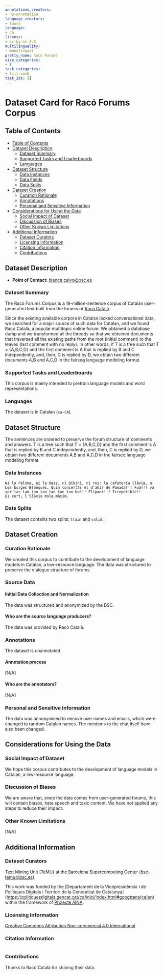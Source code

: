 ```yaml
---
annotations_creators:
- no-annotation
language_creators:
- found
language:
- ca
license:
- cc-by-nc-4.0
multilinguality:
- monolingual
pretty_name: Racó Forums
size_categories:
- ?
task_categories:
- fill-mask
task_ids: []
---
```


# Dataset Card for Racó Forums Corpus

## Table of Contents
- [Table of Contents](#table-of-contents)
- [Dataset Description](#dataset-description)
  - [Dataset Summary](#dataset-summary)
  - [Supported Tasks and Leaderboards](#supported-tasks-and-leaderboards)
  - [Languages](#languages)
- [Dataset Structure](#dataset-structure)
  - [Data Instances](#data-instances)
  - [Data Fields](#data-fields)
  - [Data Splits](#data-splits)
- [Dataset Creation](#dataset-creation)
  - [Curation Rationale](#curation-rationale)
  - [Annotations](#annotations)
  - [Personal and Sensitive Information](#personal-and-sensitive-information)
- [Considerations for Using the Data](#considerations-for-using-the-data)
  - [Social Impact of Dataset](#social-impact-of-dataset)
  - [Discussion of Biases](#discussion-of-biases)
  - [Other Known Limitations](#other-known-limitations)
- [Additional Information](#additional-information)
  - [Dataset Curators](#dataset-curators)
  - [Licensing Information](#licensing-information)
  - [Citation Information](#citation-information)
  - [Contributions](#contributions)

## Dataset Description

- **Point of Contact:** [blanca.calvo@bsc.es](blanca.calvo@bsc.es)

### Dataset Summary

The Racó Forums Corpus is a 19-million-sentence corpus of Catalan user-generated text built from the forums of [Racó Català](https://www.racocatala.cat/forums).

Since the existing available corpora in Catalan lacked conversational data, we searched for a major source of such data for Catalan, and we found Racó Català, a popular multitopic online forum. We obtained a database dump and we transformed all the threads so that we obtained documents that traversed all the existing paths from the root (initial comment) to the leaves (last comment with no reply). In other words, if T is a tree such that T = {A,B,C,D} and the first comment is A that is replied by B and C independently, and, then, C is replied by D,  we obtain two different documents A,B and A,C,D in the fairseq language modeling format.

### Supported Tasks and Leaderboards

This corpus is mainly intended to pretrain language models and word representations.

### Languages

The dataset is in Catalan (`ca-CA`).

## Dataset Structure

The sentences are ordered to preserve the forum structure of comments and answers. T is a tree such that T = {A,B,C,D} and the first comment is A that is replied by B and C independently, and, then, C is replied by D,  we obtain two different documents A,B and A,C,D in the fairseq language modeling format.

### Data Instances

```
Ni la Paloma, ni la Razz, ni Bikini, ni res: la cafeteria Slàvia, a Les borges Blanques. Quin concertàs el d'ahir de Pomada!!! Fuà!!! va ser tan tan tan tan tan tan tan bo!!! Flipant!!! Irrepetible!! 
És cert, l'Slàvia mola màxim. 
```

### Data Splits

The dataset contains two splits: `train` and `valid`.

## Dataset Creation

### Curation Rationale

We created this corpus to contribute to the development of language models in Catalan, a low-resource language. The data was structured to preserve the dialogue structure of forums.

### Source Data

#### Initial Data Collection and Normalization

The data was structured and anonymized by the BSC.

#### Who are the source language producers?

The data was provided by Racó Català. 

### Annotations

The dataset is unannotated.

#### Annotation process

[N/A]

#### Who are the annotators?

[N/A]

### Personal and Sensitive Information

The data was annonymised to remove user names and emails, which were changed to random Catalan names. The mentions to the chat itself have also been changed.

## Considerations for Using the Data

### Social Impact of Dataset

We hope this corpus contributes to the development of language models in Catalan, a low-resource language.

### Discussion of Biases

We are aware that, since the data comes from user-generated forums, this will contain biases, hate speech and toxic content. We have not applied any steps to reduce their impact.

### Other Known Limitations

[N/A]

## Additional Information

### Dataset Curators

Text Mining Unit (TeMU) at the Barcelona Supercomputing Center (bsc-temu@bsc.es).

This work was funded by the [Departament de la Vicepresidència i de Polítiques Digitals i Territori de la Generalitat de Catalunya](https://politiquesdigitals.gencat.cat/ca/inici/index.html#googtrans(ca|en) within the framework of [Projecte AINA](https://politiquesdigitals.gencat.cat/ca/economia/catalonia-ai/aina).


### Licensing Information

[Creative Commons Attribution Non-commercial 4.0 International](https://creativecommons.org/licenses/by-nc/4.0/).

### Citation Information

```

```

### Contributions

Thanks to Racó Català for sharing their data.
